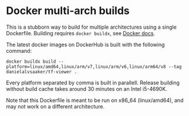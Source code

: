 # Docker multi-arch builds
This is a stubborn way to build for multiple architectures using a single Dockerfile. 
Building requires `docker buildx`, see [Docker docs](https://docs.docker.com/buildx/working-with-buildx).

The latest docker images on DockerHub is built with the following command:

```docker buildx build --platform=linux/amd64,linux/arm/v7,linux/arm/v6,linux/arm64/v8 --tag danielalvsaaker/tf-viewer .```

Every platform separated by comma is built in parallell. Release building without build cache takes around 30 minutes on an Intel i5-4690K.

Note that this Dockerfile is meant to be run on x86_64 (linux/amd64), and may not work on a different architecture.
